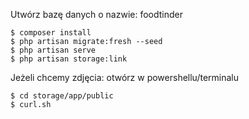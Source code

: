 Utwórz bazę danych o nazwie: foodtinder

```console
$ composer install
$ php artisan migrate:fresh --seed
$ php artisan serve
$ php artisan storage:link
```

Jeżeli chcemy zdjęcia: otwórz w powershellu/terminalu

```
$ cd storage/app/public
$ curl.sh
```
